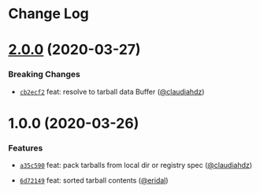 # Change Log

<a name="2.0.0"></a>
# [2.0.0](https://github.com/npm/libnpmpack/compare/v1.0.0...v2.0.0) (2020-03-27)

### Breaking Changes

* [`cb2ecf2`](https://github.com/npm/libnpmpack/commit/cb2ecf2) feat: resolve to tarball data Buffer ([@claudiahdz](https://github.com/claudiahdz))

<a name="1.0.0"></a> 
# 1.0.0 (2020-03-26)

### Features

* [`a35c590`](https://github.com/npm/libnpmpack/commit/a35c590) feat: pack tarballs from local dir or registry spec ([@claudiahdz](https://github.com/claudiahdz))

* [`6d72149`](https://github.com/npm/libnpmpack/commit/6d72149) feat: sorted tarball contents ([@eridal](https://github.com/eridal))
